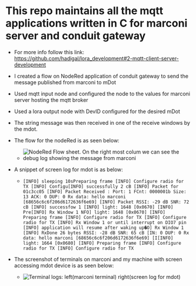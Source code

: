 # This repo maintains all the mqtt applications written in C for marconi server and conduit gateway
- For more info follow this link: https://github.com/hadigal/lora_development#2-mqtt-client-server-development
- I created a flow on NodeRed application of conduit gateway to send the message published from marconi to mDot
- Used mqtt input node and configured the node to the values for marconi server hosting the mqtt broker
- Used a lora output node with DevID configured for the desired mDot
- The string message was then received in one of the receive windows by the mdot.
- The flow for the nodeRed is as seen below:
  * ![NodeRed Flow sheet. On  the right most colum we can see the debug log showing the message from marconi](https://github.com/hadigal/lora_development/blob/master/mqtt/marconi_mdot_logs/nodered_mqtt_lora.png.png)

- A snippet of screen log for mdot is as below:
  * `[INFO] sleeping 10sPreparing frame
[INFO] Configure radio for TX
[INFO] Configu[INFO] successfully 2 cB
[INFO] Packet for 01c3cc05
[INFO] Packet Received : Port: 1 FCnt: 0000001b Size: 13 ACK: 0 DUP: 0
Rx data: hello marconi [68656c6c6f206d6172636f6e69]
[INFO] Packet RSSI: -29 dB SNR: 72 cB
[INFO] successfow 1
[INFO] light: 1648 [0x0670]
[INFO] Pre[INFO] Rx Window 1
NFO] light: 1648 [0x0670]
[INFO] Preparing frame
[INFO] Configure radio for TX
[INFO] Configure radio for TX
[INFO] Rx Window 1
or until interrupt on DIO7 pin
[INFO] application will resume after waking up�O] Rx Window 1
[INFO] RxDone 26 bytes RSSI: -28 dB SNR: 65 cB
[IN: 0 DUP: 0
Rx data: hello marconi [68656c6c6f206d6172636f6e69]
[I[INFO] light: 1664 [0x0680]
[INFO] Preparing frame
[INFO] Configure radio for TX
[INFO] Configure radio for TX`

- The screenshot of terminals on marconi and my machine with screen accessing mdot device is as seen below:
  * ![Terminal logs: left(marconi terminal) right(screen log for mdot)](https://github.com/hadigal/lora_development/blob/master/mqtt/marconi_mdot_logs/nodered_mqtt_lora.png.png)
